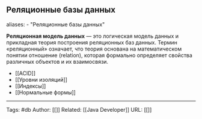 ## Реляционные базы данных
aliases: 
	- "Реляционные базы данных"

**Реляционная модель данных** — это логическая модель данных и прикладная теория построения реляционных баз данных. Термин «реляционный» означает, что теория основана на математическом понятии отношение (relation), которая формально определяет свойства различных объектов и их взаимосвязи.

- [[ACID]]
- [[Уровни изоляций]]
- [[Индексы]]
- [[Нормальные формы]]


---
Tags: #db
Author: [[]]
Related: [[Java Developer]]
URL: [[]]